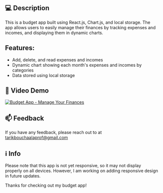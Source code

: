 ## 💻 Description

This is a budget app built using React.js, Chart.js, and local storage. The app allows users to easily manage their finances by tracking expenses and incomes, and displaying them in dynamic charts.

## Features:

- Add, delete, and read expenses and incomes
- Dynamic chart showing each month's expenses and incomes by categories
- Data stored using local storage

## 🎥 Video Demo

[![Budget App - Manage Your Finances](https://user-images.githubusercontent.com/112863517/204526739-77dd2047-4c17-461c-81e3-440836fe610e.png)](https://www.youtube.com/watch?v=IRSYHXzd87Q)

## 📫 Feedback

If you have any feedback, please reach out to at tarikbouchaalaprof@gmail.com

## :information_source: Info

Please note that this app is not yet responsive, so it may not display properly on all devices. However, I am working on adding responsive design in future updates.

Thanks for checking out my budget app!

